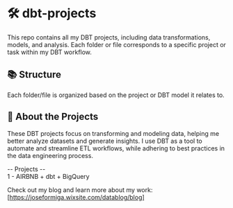 # 🛠 dbt-projects

This repo contains all my DBT projects, including data transformations, models, and analysis. Each folder or file corresponds to a specific project or task within my DBT workflow.

## 📚 Structure

Each folder/file is organized based on the project or DBT model it relates to.

## 🧠 About the Projects

These DBT projects focus on transforming and modeling data, helping me better analyze datasets and generate insights. I use DBT as a tool to automate and streamline ETL workflows, while adhering to best practices in the data engineering process.

-- Projects --\
1 - AIRBNB + dbt + BigQuery

Check out my blog and learn more about my work: [https://joseformiga.wixsite.com/datablog/blog]


